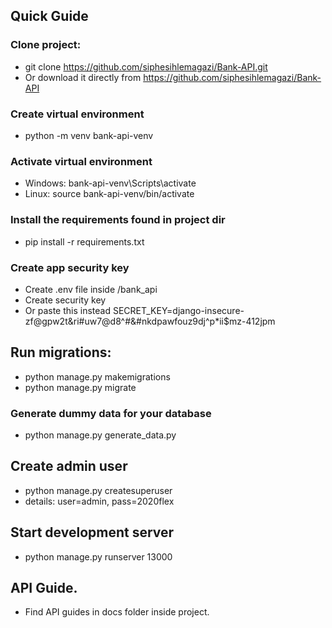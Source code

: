 ## Quick Guide

### Clone project: 
- git clone https://github.com/siphesihlemagazi/Bank-API.git
- Or download it directly from https://github.com/siphesihlemagazi/Bank-API

### Create virtual environment
- python -m venv bank-api-venv

### Activate virtual environment
- Windows: bank-api-venv\Scripts\activate 
- Linux:  source bank-api-venv/bin/activate

### Install the requirements found in project dir
- pip install -r requirements.txt

### Create app security key
- Create .env file inside /bank_api
- Create security key
- Or paste this instead SECRET_KEY=django-insecure-zf@gpw2t&ri#uw7@d8^#&#nkdpawfouz9dj^p*ii$mz-412jpm

## Run migrations:
- python manage.py makemigrations
- python manage.py migrate

### Generate dummy data for your database
- python manage.py generate_data.py

## Create admin user
- python manage.py createsuperuser 
- details: user=admin, pass=2020flex

## Start development server
- python manage.py runserver 13000

## API Guide.
- Find API guides in docs folder inside project.